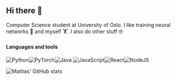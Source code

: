 ## Hi there 👋

Computer Science student at University of Oslo. I like training neural networks 🧠 and myself 🏋️. I also do other stuff 🤓

#### Languages and tools
![Python](https://img.shields.io/badge/python-3670A0?style=for-the-badge&logo=python&logoColor=ffdd54)![PyTorch](https://img.shields.io/badge/PyTorch-black?style=for-the-badge&logo=pytorch&logoColor=#EE4C2C)![Java](https://img.shields.io/badge/java-%23ED8B00.svg?style=for-the-badge&logo=java&logoColor=white) ![JavaScript](https://img.shields.io/badge/javascript-%23323330.svg?style=for-the-badge&logo=javascript&logoColor=%23F7DF1E)![React](https://img.shields.io/badge/react-%2320232a.svg?style=for-the-badge&logo=react&logoColor=%2361DAFB)![NodeJS](https://img.shields.io/badge/node.js-6DA55F?style=for-the-badge&logo=node.js&logoColor=white)

![Mattias' GitHub stats](https://github-readme-stats.vercel.app/api?username=mattiasxu&hide=stars,issues&theme=tokyonight)
